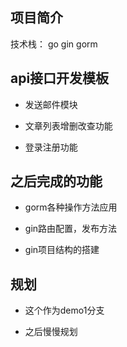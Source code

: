 ## 项目简介

技术栈： go  gin  gorm

## api接口开发模板

- 发送邮件模块

- 文章列表增删改查功能

- 登录注册功能

## 之后完成的功能

- gorm各种操作方法应用

- gin路由配置，发布方法

- gin项目结构的搭建

## 规划

- 这个作为demo1分支

- 之后慢慢规划







